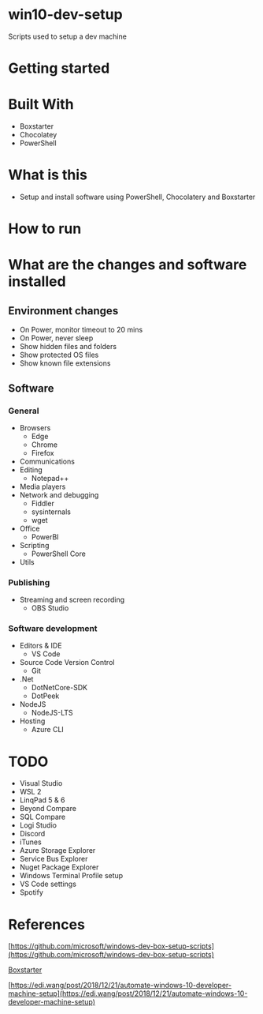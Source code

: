 # win10-dev-setup

Scripts used to setup a dev machine

# Getting started

# Built With

- Boxstarter
- Chocolatey
- PowerShell

# What is this
- Setup and install software using PowerShell, Chocolatery and Boxstarter

# How to run

# What are the changes and software installed

## Environment changes

- On Power, monitor timeout to 20 mins
- On Power, never sleep 
- Show hidden files and folders
- Show protected OS files
- Show known file extensions

## Software

### General
- Browsers
  - Edge
  - Chrome
  - Firefox
- Communications
- Editing
  - Notepad++
- Media players 
- Network and debugging
  - Fiddler
  - sysinternals
  - wget
- Office
  - PowerBI
- Scripting
  - PowerShell Core
- Utils

### Publishing

- Streaming and screen recording
  - OBS Studio

### Software development

- Editors & IDE
  - VS Code
- Source Code Version Control
  - Git
- .Net
  - DotNetCore-SDK
  - DotPeek
- NodeJS
  - NodeJS-LTS
- Hosting
  - Azure CLI

# TODO

- Visual Studio
- WSL 2
- LinqPad 5 & 6
- Beyond Compare
- SQL Compare
- Logi Studio
- Discord
- iTunes
- Azure Storage Explorer
- Service Bus Explorer
- Nuget Package Explorer
- Windows Terminal Profile setup
- VS Code settings
- Spotify

# References

[https://github.com/microsoft/windows-dev-box-setup-scripts](https://github.com/microsoft/windows-dev-box-setup-scripts)

[Boxstarter](https://boxstarter.org/Learn/WebLauncher)

[https://edi.wang/post/2018/12/21/automate-windows-10-developer-machine-setup](https://edi.wang/post/2018/12/21/automate-windows-10-developer-machine-setup)
